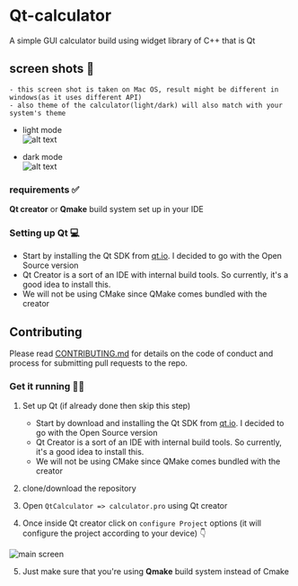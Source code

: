 # Qt-calculator 
A simple GUI calculator build using widget library of C++ that is Qt

## screen shots 📸
```
- this screen shot is taken on Mac OS, result might be different in windows(as it uses different API)
- also theme of the calculator(light/dark) will also match with your system's theme
```
- light mode<br />
![alt text](https://github.com/Arsenic-ATG/Qt-calculator/blob/master/screenshots/Screenshot%202020-06-28%20at%201.57.39%20PM.png)

- dark mode<br />
![alt text](https://github.com/Arsenic-ATG/Qt-calculator/blob/master/screenshots/Screenshot%202020-07-12%20at%209.31.30%20AM.png)

### requirements ✅
**Qt creator** or **Qmake** build system set up in your IDE

### Setting up Qt 💻
* Start by installing the Qt SDK from [qt.io](https://www.qt.io/download). I decided to go with the Open Source version
* Qt Creator is a sort of an IDE with internal build tools. So currently, it's a good idea to install this.
* We will not be using CMake since QMake comes bundled with the creator

## Contributing
Please read [CONTRIBUTING.md](https://github.com/Arsenic-ATG/Qt-calculator/blob/master/CONTRIBUTING.md) for details on the code of conduct and process for submitting pull requests to the repo.

### Get it running 🏃‍♂️
1. Set up Qt (if already done then skip this step)
   - Start by download and installing the Qt SDK from [qt.io](https://www.qt.io/download). I decided to go with the Open Source version
   - Qt Creator is a sort of an IDE with internal build tools. So currently, it's a good idea to install this.
   - We will not be using CMake since QMake comes bundled with the creator

2. clone/download the repository

3. Open ```QtCalculator => calculator.pro``` using Qt creator

4. Once inside Qt creator click on ```configure Project``` options (it will configure the project according to your device) 👇

![main screen](https://github.com/Arsenic-ATG/Qt-calculator/blob/master/screenshots/instructions.png)

5. Just make sure that you're using **Qmake** build system instead of Cmake


